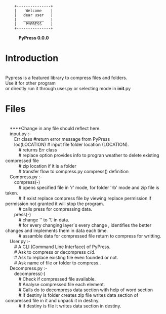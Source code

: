 
        +---------------+
        |    Welcome    |
        |   dear user   |
        |   _________   |
        |    PYPRESS    |
        +---------------+
<b>&emsp;&emsp;&emsp;PyPress 0.0.0</b><br/>


  
Introduction
============
<br/>  Pypress is a featured library to compress files and folders.
<br/>  Use it for other program
<br/>  or directly run it through user.py or selecting mode in __init__.py

Files
=====
<br/>&emsp;****Change in any file should reflect here.
<br/>&emsp;input.py :-
<br/>&emsp;&emsp;Err class #return error message from PyPress
<br/>&emsp;&emsp;loc(LOCATION) # input file folder location (LOCATION).
<br/>&emsp;&emsp;&emsp;# returns Err class
<br/>&emsp;&emsp;&emsp;# replace option provides info to progran weather to delete existing compressed file
<br/>&emsp;&emsp;&emsp;# zip location if it is a folder
<br/>&emsp;&emsp;&emsp;# transfer flow to compress.py compress() definition
<br/>&emsp;Compress.py :-
<br/>&emsp;&emsp;compress(-)
<br/>&emsp;&emsp;&emsp;# opens specified file in 'r' mode, for folder 'rb' mode and zip file is taken.
<br/>&emsp;&emsp;&emsp;# if exist replace compress file by viewing replace permission if permission not granted it will stop the program.
<br/>&emsp;&emsp;&emsp;# calls press for compressing data.
<br/>&emsp;&emsp;press(-)
<br/>&emsp;&emsp;&emsp;# change '\' to '\\' in data.
<br/>&emsp;&emsp;&emsp;# for every changing layer`s every change , identifies the better changes and implements them in data each time.
<br/>&emsp;&emsp;&emsp;# assamble data for compressed file return to compress for writting.
<br/>&emsp;User.py :-
<br/>&emsp;&emsp;# A CLI (Command Line Interface) of PyPress.
<br/>&emsp;&emsp;# Ask to compress or decompress c/d.
<br/>&emsp;&emsp;# Ask to replace existing file even founded or not.
<br/>&emsp;&emsp;# Ask name of file or folder to compress..
<br/>&emsp;Decompress.py :-
<br/>&emsp;&emsp;decompress(-)
<br/>&emsp;&emsp;&emsp;# Check if compressed file available.
<br/>&emsp;&emsp;&emsp;# Analyse compressed file each element.
<br/>&emsp;&emsp;&emsp;# Calls do to decompress data section with help of word section
<br/>&emsp;&emsp;&emsp;# if destiny is folder creates zip file writes data section of compressed file in it and unpack it in destiny.
<br/>&emsp;&emsp;&emsp;# if destiny is file it writes data section in destiny.
    
